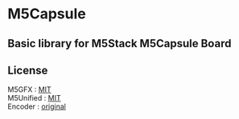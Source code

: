
# M5Capsule

## Basic library for M5Stack M5Capsule Board 


License
----------------
M5GFX : [MIT](https://github.com/m5stack/M5GFX/blob/master/LICENSE)  
M5Unified : [MIT](https://github.com/m5stack/M5Unified/blob/master/LICENSE)  
Encoder : [original](src/utility/Encoder.h)  

